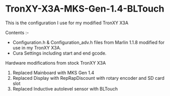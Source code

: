 # TronXY-X3A-MKS-Gen-1.4-BLTouch

This is the configuration I use for my modified TronXY X3A

Contents :-
* Configuration.h & Configuration_adv.h files from Marlin 1.1.8 modified for use in my TronXY X3A.
* Cura Settings including start and end gcode.

Hardware modifications from stock TronXY X3A

1. Replaced Mainboard with MKS Gen 1.4
2. Replaced Display with RepRapDiscount with rotary encoder and SD card slot
3. Replaced Inductive autolevel sensor with BLTouch
